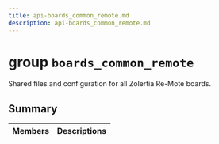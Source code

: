 ```yaml
---
title: api-boards_common_remote.md
description: api-boards_common_remote.md
---
```

# group `boards_common_remote` 

Shared files and configuration for all Zolertia Re-Mote boards.

## Summary

 Members                        | Descriptions                                
--------------------------------|---------------------------------------------

